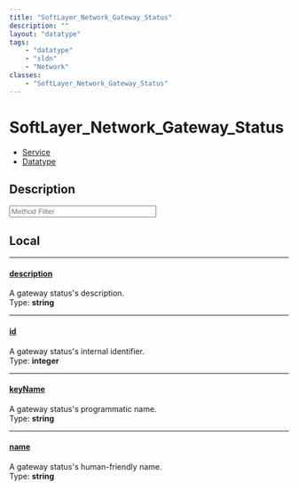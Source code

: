 ```yaml
---
title: "SoftLayer_Network_Gateway_Status"
description: ""
layout: "datatype"
tags:
    - "datatype"
    - "sldn"
    - "Network"
classes:
    - "SoftLayer_Network_Gateway_Status"
---
```


# SoftLayer_Network_Gateway_Status
<div id='service-datatype'>
    <ul id='sldn-reference-tabs'>
    <li id='service'> <a href='/reference/services/SoftLayer_Network_Gateway_Status' >Service</a></li>    <li id='datatype'> <a href='/reference/datatypes/SoftLayer_Network_Gateway_Status' >Datatype</a></li>
    </ul>
</div>

## Description 






<!-- Service Filer BEGIN -->
<div class="view-filters">
        <div class="clearfix">
            <div class="search-input-box">
                <input placeholder="Method Filter" onkeyup="titleSearch(inputId='prop-input', divId='properties', elementClass='prop-row')" 
                    type="text" id="prop-input" value="" size="30" maxlength="128" class="form-text">
            </div>
        </div>
</div>
<!-- Service Filer END -->

<div id="properties" class="content">
<div id="localProperties" class="prop-content" >

## Local
-----
[description]: #description
#### [description]
A gateway status's description.   
<span class="type-label">Type: </span>**string**

-----
[id]: #id
#### [id]
A gateway status's internal identifier.   
<span class="type-label">Type: </span>**integer**

-----
[keyName]: #keyname
#### [keyName]
A gateway status's programmatic name.   
<span class="type-label">Type: </span>**string**

-----
[name]: #name
#### [name]
A gateway status's human-friendly name.   
<span class="type-label">Type: </span>**string**

</div>
<!-- LOCAL PROPERTY END -->

</div>


